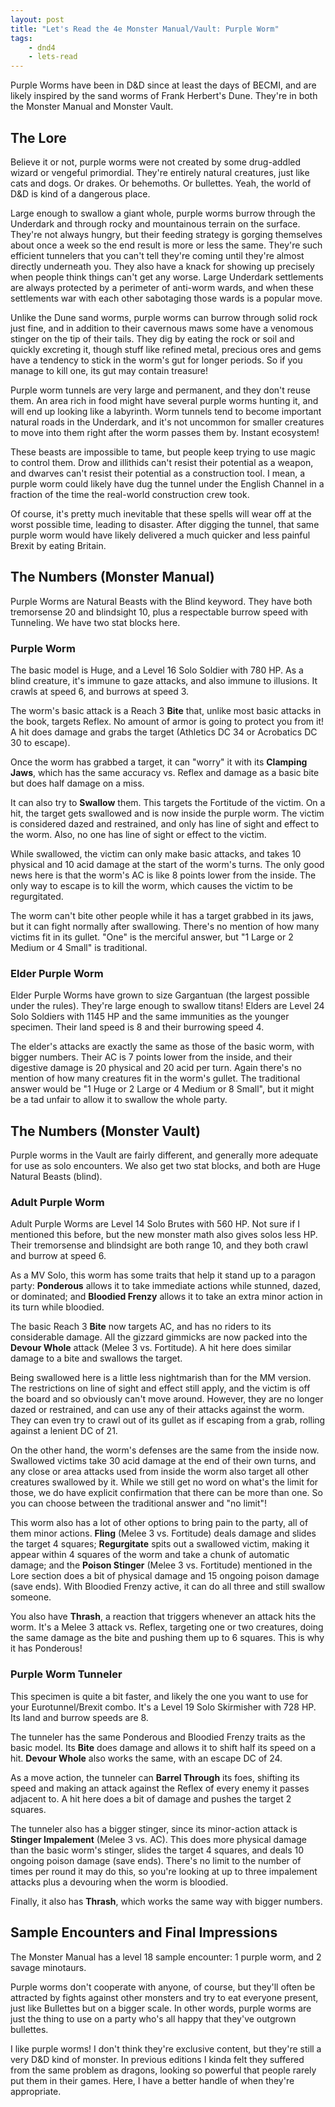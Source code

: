 ```yaml
---
layout: post
title: "Let's Read the 4e Monster Manual/Vault: Purple Worm"
tags:
    - dnd4
    - lets-read
---
```


Purple Worms have been in D&D since at least the days of BECMI, and are likely
inspired by the sand worms of Frank Herbert's Dune. They're in both the Monster
Manual and Monster Vault.

## The Lore

Believe it or not, purple worms were not created by some drug-addled wizard or
vengeful primordial. They're entirely natural creatures, just like cats and
dogs. Or drakes. Or behemoths. Or bullettes. Yeah, the world of D&D is kind of a
dangerous place.

Large enough to swallow a giant whole, purple worms burrow through the Underdark
and through rocky and mountainous terrain on the surface. They're not always
hungry, but their feeding strategy is gorging themselves about once a week so
the end result is more or less the same. They're such efficient tunnelers that
you can't tell they're coming until they're almost directly underneath you. They
also have a knack for showing up precisely when people think things can't get
any worse. Large Underdark settlements are always protected by a perimeter of
anti-worm wards, and when these settlements war with each other sabotaging those
wards is a popular move.

Unlike the Dune sand worms, purple worms can burrow through solid rock just
fine, and in addition to their cavernous maws some have a venomous stinger on
the tip of their tails. They dig by eating the rock or soil and quickly
excreting it, though stuff like refined metal, precious ores and gems have a
tendency to stick in the worm's gut for longer periods. So if you manage to kill
one, its gut may contain treasure!

Purple worm tunnels are very large and permanent, and they don't reuse
them. An area rich in food might have several purple worms hunting it, and will
end up looking like a labyrinth. Worm tunnels tend to become important natural
roads in the Underdark, and it's not uncommon for smaller creatures to move into
them right after the worm passes them by. Instant ecosystem!

These beasts are impossible to tame, but people keep trying to use magic to
control them. Drow and illithids can't resist their potential as a weapon, and
dwarves can't resist their potential as a construction tool. I mean, a purple
worm could likely have dug the tunnel under the English Channel in a fraction of
the time the real-world construction crew took.

Of course, it's pretty much inevitable that these spells will wear off at the
worst possible time, leading to disaster. After digging the tunnel, that same
purple worm would have likely delivered a much quicker and less painful Brexit
by eating Britain.

## The Numbers (Monster Manual)

Purple Worms are Natural Beasts with the Blind keyword. They have both
tremorsense 20 and blindsight 10, plus a respectable burrow speed with
Tunneling. We have two stat blocks here.

### Purple Worm

The basic model is Huge, and a Level 16 Solo Soldier with 780 HP. As a blind
creature, it's immune to gaze attacks, and also immune to illusions. It crawls
at speed 6, and burrows at speed 3.

The worm's basic attack is a Reach 3 **Bite** that, unlike most basic attacks in
the book, targets Reflex. No amount of armor is going to protect you from it!  A
hit does damage and grabs the target (Athletics DC 34 or Acrobatics DC 30 to
escape).

Once the worm has grabbed a target, it can "worry" it with its **Clamping
Jaws**, which has the same accuracy vs. Reflex and damage as a basic bite but
does half damage on a miss.

It can also try to **Swallow** them. This targets the Fortitude of the
victim. On a hit, the target gets swallowed and is now inside the purple
worm. The victim is considered dazed and restrained, and only has line of sight
and effect to the worm. Also, no one has line of sight or effect to the victim.

While swallowed, the victim can only make basic attacks, and takes 10 physical
and 10 acid damage at the start of the worm's turns. The only good news here is
that the worm's AC is like 8 points lower from the inside. The only way to
escape is to kill the worm, which causes the victim to be regurgitated.

The worm can't bite other people while it has a target grabbed in its jaws, but
it can fight normally after swallowing. There's no mention of how many victims
fit in its gullet. "One" is the merciful answer, but "1 Large or 2 Medium or 4
Small" is traditional.

### Elder Purple Worm

Elder Purple Worms have grown to size Gargantuan (the largest possible under the
rules). They're large enough to swallow titans! Elders are Level 24 Solo
Soldiers with 1145 HP and the same immunities as the younger specimen. Their
land speed is 8 and their burrowing speed 4.

The elder's attacks are exactly the same as those of the basic worm, with bigger
numbers. Their AC is 7 points lower from the inside, and their digestive damage
is 20 physical and 20 acid per turn. Again there's no mention of how many
creatures fit in the worm's gullet. The traditional answer would be "1 Huge or 2
Large or 4 Medium or 8 Small", but it might be a tad unfair to allow it to
swallow the whole party.

## The Numbers (Monster Vault)

Purple worms in the Vault are fairly different, and generally more adequate for
use as solo encounters. We also get two stat blocks, and both are Huge Natural
Beasts (blind).

### Adult Purple Worm

Adult Purple Worms are Level 14 Solo Brutes with 560 HP. Not sure if I
mentioned this before, but the new monster math also gives solos less HP. Their
tremorsense and blindsight are both range 10, and they both crawl and burrow at
speed 6.

As a MV Solo, this worm has some traits that help it stand up to a paragon
party: **Ponderous** allows it to take immediate actions while stunned, dazed,
or dominated; and **Bloodied Frenzy** allows it to take an extra minor action in
its turn while bloodied.

The basic Reach 3 **Bite** now targets AC, and has no riders to its considerable
damage. All the gizzard gimmicks are now packed into the **Devour Whole** attack
(Melee 3 vs. Fortitude). A hit here does similar damage to a bite and swallows
the target.

Being swallowed here is a little less nightmarish than for the MM version. The
restrictions on line of sight and effect still apply, and the victim is off the
board and so obviously can't move around. However, they are no longer dazed or
restrained, and can use any of their attacks against the worm. They can even try
to crawl out of its gullet as if escaping from a grab, rolling against a lenient
DC of 21.

On the other hand, the worm's defenses are the same from the inside
now. Swallowed victims take 30 acid damage at the end of their own turns, and
any close or area attacks used from inside the worm also target all other
creatures swallowed by it. While we still get no word on what's the limit for
those, we do have explicit confirmation that there can be more than one. So you
can choose between the traditional answer and "no limit"!

This worm also has a lot of other options to bring pain to the party, all of
them minor actions. **Fling** (Melee 3 vs. Fortitude) deals damage and slides
the target 4 squares; **Regurgitate** spits out a swallowed victim, making it
appear within 4 squares of the worm and take a chunk of automatic damage; and
the **Poison Stinger** (Melee 3 vs. Fortitude)  mentioned in the Lore section
does a bit of physical damage and 15 ongoing poison damage (save ends). With
Bloodied Frenzy active, it can do all three and still swallow someone.

You also have **Thrash**, a reaction that triggers whenever an attack hits the
worm. It's a Melee 3 attack vs. Reflex, targeting one or two creatures, doing
the same damage as the bite and pushing them up to 6 squares. This is why it has
Ponderous!

### Purple Worm Tunneler

This specimen is quite a bit faster, and likely the one you want to use for your
Eurotunnel/Brexit combo. It's a Level 19 Solo Skirmisher with 728 HP. Its land
and burrow speeds are 8.

The tunneler has the same Ponderous and Bloodied Frenzy traits as the basic
model. Its **Bite** does damage and allows it to shift half its speed on a
hit. **Devour Whole** also works the same, with an escape DC of 24.

As a move action, the tunneler can **Barrel Through** its foes, shifting its
speed and making an attack against the Reflex of every enemy it passes adjacent
to. A hit here does a bit of damage and pushes the target 2 squares.

The tunneler also has a bigger stinger, since its minor-action attack is
**Stinger Impalement** (Melee 3 vs. AC). This does more physical damage than the
basic worm's stinger, slides the target 4 squares, and deals 10 ongoing poison
damage (save ends). There's no limit to the number of times per round it may do
this, so you're looking at up to three impalement attacks plus a devouring when
the worm is bloodied.

Finally, it also has **Thrash**, which works the same way with bigger numbers.

## Sample Encounters and Final Impressions

The Monster Manual has a level 18 sample encounter: 1 purple worm, and 2 savage
minotaurs.

Purple worms don't cooperate with anyone, of course, but they'll often be
attracted by fights against other monsters and try to eat everyone present, just
like Bullettes but on a bigger scale. In other words, purple worms are just the
thing to use on a party who's all happy that they've outgrown bullettes.

I like purple worms! I don't think they're exclusive content, but they're still
a very D&D kind of monster. In previous editions I kinda felt they suffered from
the same problem as dragons, looking so powerful that people rarely put them in
their games. Here, I have a better handle of when they're appropriate.
